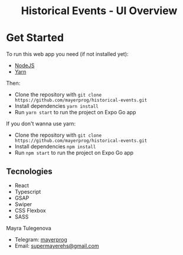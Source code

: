 <h1 align='center'>Historical Events - UI Overview</h1>

# Get Started

To run this web app you need (if not installed yet):

- [NodeJS](https://nodejs.org/en/)
- [Yarn](https://yarnpkg.com/)

Then:

- Clone the repository with `git clone https://github.com/mayerprog/historical-events.git`
- Install dependencies `yarn install`
- Run `yarn start` to run the project on Expo Go app

If you don't wanna use yarn:

- Clone the repository with `git clone https://github.com/mayerprog/historical-events.git`
- Install dependencies `npm install`
- Run `npm start` to run the project on Expo Go app

## Tecnologies

- React
- Typescript
- GSAP
- Swiper
- CSS Flexbox
- SASS

<p>Mayra Tulegenova</p>

- Telegram: [mayerprog](https://t.me/mayerprog)
- Email: [supermayerehs@gmail.com](supermayerehs@gmail.com)
